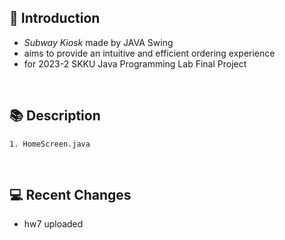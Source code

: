   🥪 **Introduction**
  -------------
  + *Subway Kiosk* made by JAVA Swing
  + aims to provide an intuitive and efficient ordering experience
  + for 2023-2 SKKU Java Programming Lab Final Project
  
  <br/>
  
  📚 **Description**
  -----------------
  ```
1. HomeScreen.java

  ```
  
  <br/>
  
  💻 **Recent Changes**
  ---------
  + hw7 uploaded
